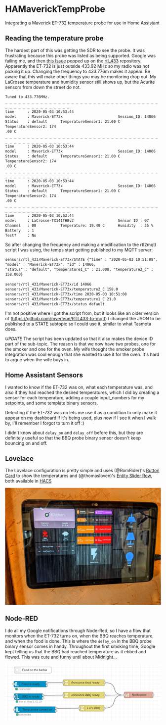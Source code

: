 # HAMaverickTempProbe
Integrating a Maverick ET-732 temperature probe for use in Home Assistant

## Reading the temperature probe
The hardest part of this was getting the SDR to see the probe.  It was frustrating because this probe was listed as being supported.  Google was failing me, and then [this Issue](https://github.com/merbanan/rtl_433/issues/1360#issuecomment-621557516) popped up on the [rtl_433](https://github.com/merbanan/rtl_433) repository.  Apparently the ET-732 is just outside 433.92 MHz so my radio was not picking it up.  Changing the frequency to 433.776m makes it appear.  Be aware that this will make other things you may be monitoring drop out.  My LaCrosse temperature and humidity sensor still shows up, but the Acurite sensors from down the street do not.
```
Tuned to 433.776MHz.
_ _ _ _ _ _ _ _ _ _ _ _ _ _ _ _ _ _ _ _ _ _ _ _ _ _ _ _ _ _ _ _ _ _ _ _ _ _ _ _ _ _ _ _ _ _ _ _ _ _
time      : 2020-05-03 10:53:44
model     : Maverick-ET73x                         Session_ID: 14066
Status    : default      TemperatureSensor1: 21.00 C                         TemperatureSensor2: 174
.00 C
_ _ _ _ _ _ _ _ _ _ _ _ _ _ _ _ _ _ _ _ _ _ _ _ _ _ _ _ _ _ _ _ _ _ _ _ _ _ _ _ _ _ _ _ _ _ _ _ _ _
time      : 2020-05-03 10:53:44
model     : Maverick-ET73x                         Session_ID: 14066
Status    : default      TemperatureSensor1: 21.00 C                         TemperatureSensor2: 174
.00 C
_ _ _ _ _ _ _ _ _ _ _ _ _ _ _ _ _ _ _ _ _ _ _ _ _ _ _ _ _ _ _ _ _ _ _ _ _ _ _ _ _ _ _ _ _ _ _ _ _ _
time      : 2020-05-03 10:53:44
model     : Maverick-ET73x                         Session_ID: 14066
Status    : default      TemperatureSensor1: 21.00 C                         TemperatureSensor2: 174
.00 C
_ _ _ _ _ _ _ _ _ _ _ _ _ _ _ _ _ _ _ _ _ _ _ _ _ _ _ _ _ _ _ _ _ _ _ _ _ _ _ _ _ _ _ _ _ _ _ _ _ _
time      : 2020-05-03 10:53:44
model     : LaCrosse-TX141THBv2                    Sensor ID : 07
Channel   : 00           Temperature: 19.40 C      Humidity  : 35 %          Battery   : 1
Test?     : No
```

So after changing the frequency and making a modification to the rtl2mqtt script I was using, the temps start getting published to my MQTT server:
```
sensors/rtl_433/Maverick-ET73x/STATE {"time" : "2020-05-03 10:51:08", "model" : "Maverick-ET73x", "id" : 14066,
"status" : "default", "temperature1_C" : 21.000, "temperature2_C" : 158.000}

sensors/rtl_433/Maverick-ET73x/id 14066
sensors/rtl_433/Maverick-ET73x/temperature2_C 158.0
sensors/rtl_433/Maverick-ET73x/time 2020-05-03 10:51:08
sensors/rtl_433/Maverick-ET73x/temperature1_C 21.0
sensors/rtl_433/Maverick-ET73x/status default
```

I'm not positive where I got the script from, but it looks like an older version of (https://github.com/mverleun/RTL433-to-mqtt) I changed the JSON to be published to a STATE subtopic so I could use it, similar to what Tasmota does.

*UPDATE* The script has been updated so that it also makes the device ID part of the sub-topic.  The reason is that we now have two probes, one for the smoker and one for the oven.  My wife thought the smoker probe integration was cool enough that she wanted to use it for the oven.  It's hard to argue when the wife buys in.

## Home Assistant Sensors
I wanted to know if the ET-732 was on, what each temperature was, and also if they had reached the desired temperatures, which I did by creating a sensor for each temperature, adding a couple input_numbers for my setpoints, and some template binary sensors.

Detecting if the ET-732 was on lets me use it as a condition to only make it appear on my dashboard if it's being used, plus now if I see it when I walk by, I'll remember I forgot to turn it off :)

I didn't know about `delay_on` and `delay_off` before this, but they are definitely useful so that the BBQ probe binary sensor doesn't keep bouncing on and off.

## Lovelace
The Lovelace configuration is pretty simple and uses (@RomRider)'s [Button Card](https://github.com/custom-cards/button-card) to show the temperatures and (@thomasloven)'s [Entity Slider Row](https://github.com/thomasloven/lovelace-slider-entity-row), both available in [HACS](https://hacs.xyz/)

![Dashboard](images/kitchen-dashboard.jpg)

## Node-RED
I do all my Google notifications through Node-Red, so I have a flow that monitors when the ET-732 turns on, when the BBQ reaches temperature, and when the food is done.  This is where the `delay_on` in the BBQ probe binary sensor comes in handy.  Throughout the first smoking time, Google kept telling us that the BBQ had reached temperature as it ebbed and flowed.  This was cute and funny until about Midnight...

![Node-Red](images/node-red-bbq-notifications.png)
